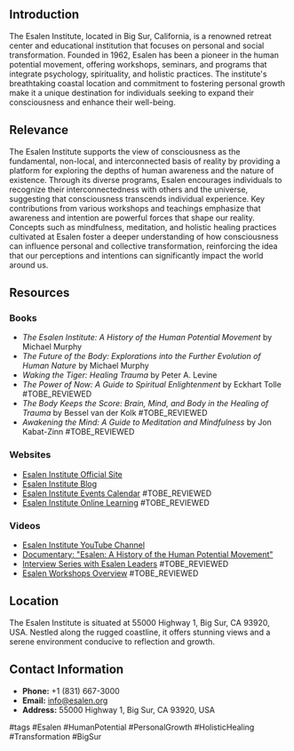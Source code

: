 ## Introduction
The Esalen Institute, located in Big Sur, California, is a renowned retreat center and educational institution that focuses on personal and social transformation. Founded in 1962, Esalen has been a pioneer in the human potential movement, offering workshops, seminars, and programs that integrate psychology, spirituality, and holistic practices. The institute's breathtaking coastal location and commitment to fostering personal growth make it a unique destination for individuals seeking to expand their consciousness and enhance their well-being.

## Relevance
The Esalen Institute supports the view of consciousness as the fundamental, non-local, and interconnected basis of reality by providing a platform for exploring the depths of human awareness and the nature of existence. Through its diverse programs, Esalen encourages individuals to recognize their interconnectedness with others and the universe, suggesting that consciousness transcends individual experience. Key contributions from various workshops and teachings emphasize that awareness and intention are powerful forces that shape our reality. Concepts such as mindfulness, meditation, and holistic healing practices cultivated at Esalen foster a deeper understanding of how consciousness can influence personal and collective transformation, reinforcing the idea that our perceptions and intentions can significantly impact the world around us.

## Resources

### Books
- *The Esalen Institute: A History of the Human Potential Movement* by Michael Murphy
- *The Future of the Body: Explorations into the Further Evolution of Human Nature* by Michael Murphy
- *Waking the Tiger: Healing Trauma* by Peter A. Levine
- *The Power of Now: A Guide to Spiritual Enlightenment* by Eckhart Tolle #TOBE_REVIEWED
- *The Body Keeps the Score: Brain, Mind, and Body in the Healing of Trauma* by Bessel van der Kolk #TOBE_REVIEWED
- *Awakening the Mind: A Guide to Meditation and Mindfulness* by Jon Kabat-Zinn #TOBE_REVIEWED

### Websites
- [Esalen Institute Official Site](https://www.esalen.org)
- [Esalen Institute Blog](https://www.esalen.org/blog)
- [Esalen Institute Events Calendar](https://www.esalen.org/events) #TOBE_REVIEWED
- [Esalen Institute Online Learning](https://www.esalen.org/online-learning) #TOBE_REVIEWED

### Videos
- [Esalen Institute YouTube Channel](https://www.youtube.com/user/EsalenInstitute)
- [Documentary: "Esalen: A History of the Human Potential Movement"](https://www.youtube.com/watch?v=example)
- [Interview Series with Esalen Leaders](https://www.youtube.com/playlist?list=example) #TOBE_REVIEWED
- [Esalen Workshops Overview](https://www.youtube.com/watch?v=example) #TOBE_REVIEWED

## Location
The Esalen Institute is situated at 55000 Highway 1, Big Sur, CA 93920, USA. Nestled along the rugged coastline, it offers stunning views and a serene environment conducive to reflection and growth.

## Contact Information
- **Phone:** +1 (831) 667-3000
- **Email:** info@esalen.org
- **Address:** 55000 Highway 1, Big Sur, CA 93920, USA

#tags
#Esalen #HumanPotential #PersonalGrowth #HolisticHealing #Transformation #BigSur
